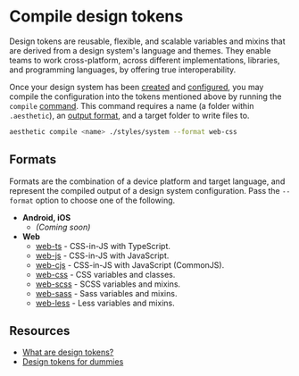# Compile design tokens

Design tokens are reusable, flexible, and scalable variables and mixins that are derived from a
design system's language and themes. They enable teams to work cross-platform, across different
implementations, libraries, and programming languages, by offering true interoperability.

Once your design system has been [created](./create-system.md) and [configured](./config/README.md),
you may compile the configuration into the tokens mentioned above by running the `compile`
[command](./prerequisites.md#command-line). This command requires a name (a folder within
`.aesthetic`), an [output format](#formats), and a target folder to write files to.

```bash
aesthetic compile <name> ./styles/system --format web-css
```

## Formats

Formats are the combination of a device platform and target language, and represent the compiled
output of a design system configuration. Pass the `--format` option to choose one of the following.

- **Android, iOS**
  - _(Coming soon)_
- **Web**
  - [web-ts](./formats/web/css-in-js.md) - CSS-in-JS with TypeScript.
  - [web-js](./formats/web/css-in-js.md) - CSS-in-JS with JavaScript.
  - [web-cjs](./formats/web/css-in-js.md) - CSS-in-JS with JavaScript (CommonJS).
  - [web-css](./formats/web/css.md) - CSS variables and classes.
  - [web-scss](./formats/web/scss.md) - SCSS variables and mixins.
  - [web-sass](./formats/web/sass.md) - Sass variables and mixins.
  - [web-less](./formats/web/less.md) - Less variables and mixins.

## Resources

- [What are design tokens?](https://css-tricks.com/what-are-design-tokens/)
- [Design tokens for dummies](https://uxdesign.cc/design-tokens-for-dummies-8acebf010d71)
